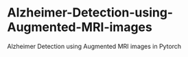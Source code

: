 # Alzheimer-Detection-using-Augmented-MRI-images
Alzheimer Detection using Augmented MRI images in Pytorch
